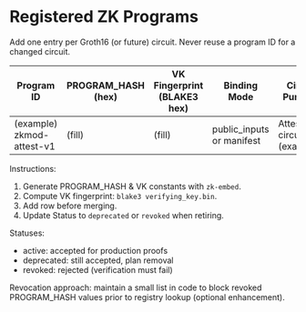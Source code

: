# Registered ZK Programs

Add one entry per Groth16 (or future) circuit. Never reuse a program ID for a changed circuit.

| Program ID | PROGRAM_HASH (hex) | VK Fingerprint (BLAKE3 hex) | Binding Mode | Circuit Purpose | Status | Notes |
|------------|--------------------|-----------------------------|--------------|-----------------|--------|-------|
| (example) zkmod-attest-v1 | (fill) | (fill) | public_inputs or manifest | Attestation circuit (example) | active | Replace placeholders |

Instructions:
1. Generate PROGRAM_HASH & VK constants with `zk-embed`.
2. Compute VK fingerprint: `blake3 verifying_key.bin`.
3. Add row before merging.
4. Update Status to `deprecated` or `revoked` when retiring.

Statuses:
- active: accepted for production proofs
- deprecated: still accepted, plan removal
- revoked: rejected (verification must fail)

Revocation approach: maintain a small list in code to block revoked PROGRAM_HASH values prior to registry lookup (optional enhancement).

